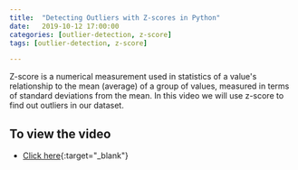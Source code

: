 ```yaml
---
title:  "Detecting Outliers with Z-scores in Python"
date:   2019-10-12 17:00:00
categories: [outlier-detection, z-score]
tags: [outlier-detection, z-score]

---
```


Z-score is a numerical measurement used in statistics of a value's relationship to the mean (average) of a group of values, measured in terms of standard deviations from the mean. In this video we will use z-score to find out outliers in our dataset.

## To view the video
* [Click here](https://youtu.be/bs2q0oFfxX4){:target="_blank"}
<!-- * Click on the image below -->
<!-- [![Detecting Outliers with Z-scores in Python](http://img.youtube.com/vi/bs2q0oFfxX4/0.jpg)](http://www.youtube.com/watch?v=bs2q0oFfxX4){:target="_blank"} -->
